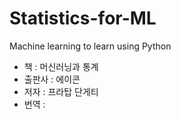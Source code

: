 # Statistics-for-ML
Machine learning to learn using Python
* 책 : 머신러닝과 통계
* 출판사 : 에이콘
* 저자 : 프라탑 단게티
* 번역 :  
